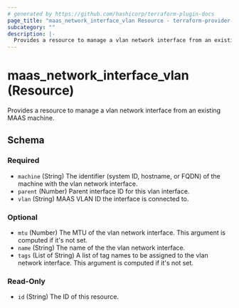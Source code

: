 ```yaml
---
# generated by https://github.com/hashicorp/terraform-plugin-docs
page_title: "maas_network_interface_vlan Resource - terraform-provider-maas"
subcategory: ""
description: |-
  Provides a resource to manage a vlan network interface from an existing MAAS machine.
---
```


# maas_network_interface_vlan (Resource)

Provides a resource to manage a vlan network interface from an existing MAAS machine.



<!-- schema generated by tfplugindocs -->
## Schema

### Required

- `machine` (String) The identifier (system ID, hostname, or FQDN) of the machine with the vlan network interface.
- `parent` (Number) Parent interface ID for this vlan interface.
- `vlan` (String) MAAS VLAN ID the interface is connected to.

### Optional

- `mtu` (Number) The MTU of the vlan network interface. This argument is computed if it's not set.
- `name` (String) The name of the the vlan network interface.
- `tags` (List of String) A list of tag names to be assigned to the vlan network interface. This argument is computed if it's not set.

### Read-Only

- `id` (String) The ID of this resource.


